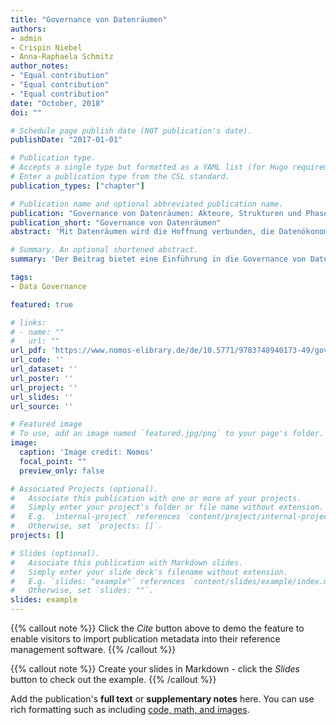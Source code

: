 ```yaml
---
title: "Governance von Datenräumen"
authors:
- admin
- Crispin Niebel
- Anna-Raphaela Schmitz
author_notes:
- "Equal contribution"
- "Equal contribution"
- "Equal contribution"
date: "October, 2018"
doi: ""

# Schedule page publish date (NOT publication's date).
publishDate: "2017-01-01"

# Publication type.
# Accepts a single type but formatted as a YAML list (for Hugo requirements).
# Enter a publication type from the CSL standard.
publication_types: ["chapter"]

# Publication name and optional abbreviated publication name.
publication: "Governance von Datenräumen: Akteure, Strukturen und Phasen der Datenraum-Governance"
publication_short: "Governance von Datenräumen"
abstract: 'Mit Datenräumen wird die Hoffnung verbunden, die Datenökonomie zu stärken und dabei die Rechte auf Privatheit, Transparenz und Selbstbestimmung zu verbessern. Datenräume sind föderiert aufgebaut und bieten daher einer Vielzahl von Akteuren die Möglichkeit, als Teilnehmende und Betreiber mitzuwirken. Dies ist jedoch Chance und Herausforderung zugleich: Einerseits lassen sich Datensouveränität, Wettbewerb und Innovation in offenen Datenräumen potenziell leichter realisieren als in zentralisierten Infrastrukturen. Andererseits gilt es dafür ein effizientes, effektives und faires Zusammenwirken der Akteure durch entsprechende Governance-Arrangements zu gewährleisten. Zweck dieses Beitrags ist es, eine Einführung in Themen der Datentraum-Governance zu bieten und so die theoretische Auseinandersetzung mit Lösungen sowie die praktische Umsetzung dieser zu fördern. Dazu wird jeweils kurz auf grundlegende Themen, darunter Akteure, Strukturen und Phasen der Datenraum-Governance, eingegangen.'

# Summary. An optional shortened abstract.
summary: 'Der Beitrag bietet eine Einführung in die Governance von Datenräumen, die als föderierte Infrastrukturen Chancen für Datensouveränität, Wettbewerb und Innovation bieten.'

tags:
- Data Governance

featured: true

# links:
# - name: ""
#   url: ""
url_pdf: 'https://www.nomos-elibrary.de/de/10.5771/9783748940173-49/governance-von-datenraeumen-akteure-strukturen-und-phasen-der-datenraum-governance?page=3'
url_code: ''
url_dataset: ''
url_poster: ''
url_project: ''
url_slides: ''
url_source: ''

# Featured image
# To use, add an image named `featured.jpg/png` to your page's folder. 
image:
  caption: 'Image credit: Nomos'
  focal_point: ""
  preview_only: false

# Associated Projects (optional).
#   Associate this publication with one or more of your projects.
#   Simply enter your project's folder or file name without extension.
#   E.g. `internal-project` references `content/project/internal-project/index.md`.
#   Otherwise, set `projects: []`.
projects: []

# Slides (optional).
#   Associate this publication with Markdown slides.
#   Simply enter your slide deck's filename without extension.
#   E.g. `slides: "example"` references `content/slides/example/index.md`.
#   Otherwise, set `slides: ""`.
slides: example
---
```


{{% callout note %}}
Click the *Cite* button above to demo the feature to enable visitors to import publication metadata into their reference management software.
{{% /callout %}}

{{% callout note %}}
Create your slides in Markdown - click the *Slides* button to check out the example.
{{% /callout %}}

Add the publication's **full text** or **supplementary notes** here. You can use rich formatting such as including [code, math, and images](https://docs.hugoblox.com/content/writing-markdown-latex/).
